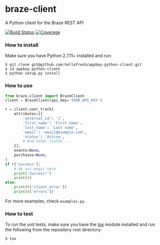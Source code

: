 # braze-client
A Python client for the Braze REST API

[![Build Status](https://travis-ci.com/GoodRx/braze-client.svg?branch=master)](https://travis-ci.com/GoodRx/braze-client)
[![Coverage](https://codecov.io/gh/GoodRx/braze-client/branch/master/graph/badge.svg)](https://codecov.io/gh/GoodRx/braze-client)

### How to install

Make sure you have Python 2.7.11+ installed and run:

```
$ git clone git@github.com:hellofresh/appboy-python-client.git
$ cd appboy-python-client
$ python setup.py install
```

### How to use

```python
from braze.client import BrazeClient
client = BrazeClient(api_key='YOUR_API_KEY')

r = client.user_track(
    attributes=[{
        'external_id': '1',
        'first_name': 'First name',
        'last_name': 'Last name',
        'email': 'email@example.com',
        'status': 'Active',
        # And other fields ...
    }],
    events=None,
    purchases=None,
)
if r['success']:
    # do our magic here
    print('Success!')
    print(r)
else:
    print(r['client_error'])
    print(r['errors'])

```
For more examples, check `examples.py`.

### How to test

To run the unit tests, make sure you have the [tox](https://tox.readthedocs.io/en/latest/) module installed and run the following from the repository root directory:

`$ tox`
